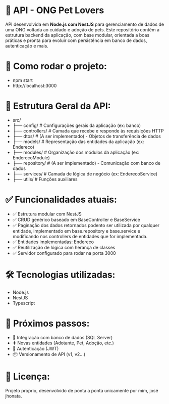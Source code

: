 # 🐾 API - ONG Pet Lovers

API desenvolvida em **Node.js com NestJS** para gerenciamento de dados de uma ONG voltada ao cuidado e adoção de pets. Este repositório contém a estrutura backend da aplicação, com base modular, orientada a boas práticas e pronta para evoluir com persistência em banco de dados, autenticação e mais.

# 🚀 Como rodar o projeto:

- npm start
- http://localhost:3000

# 📁 Estrutura Geral da API:

- src/
- ├── config/           # Configurações gerais da aplicação (ex: banco)
- ├── controllers/      # Camada que recebe e responde às requisições HTTP
- ├── dtos/             # (A ser implementado) - Objetos de transferência de dados
- ├── models/           # Representação das entidades da aplicação (ex: Endereco)
- ├── modules/          # Organização dos módulos da aplicação (ex: EnderecoModule)
- ├── repository/       # (A ser implementado) - Comunicação com banco de dados
- ├── services/         # Camada de lógica de negócio (ex: EnderecoService)
- ├── utils/            # Funções auxiliares

# ✅ Funcionalidades atuais:

- ✅ Estrutura modular com NestJS
- ✅ CRUD genérico baseado em BaseController e BaseService
- ✅ Paginação dos dados retornados podento ser utilizada por qualquer entidade, implementado em base.repository e base.service e modificando nos controllers de entidades que for implementada.
- ✅ Entidades implementadas: Endereco
- ✅ Reutilização de lógica com herança de classes
- ✅ Servidor configurado para rodar na porta 3000

# 🛠 Tecnologias utilizadas:

- Node.js
- NestJS
- Typescript

# 📌 Próximos passos:

- 🔄 Integração com banco de dados (SQL Server)
- ➕ Novas entidades (Adotante, Pet, Adoção, etc.)
- 🔐 Autenticação (JWT)
- 📦 Versionamento de API (v1, v2...)

# 📄 Licença:

Projeto próprio, desenvolvido de ponta a ponta unicamente por mim, josé jhonata.

